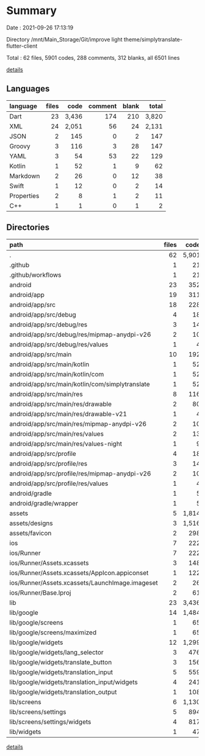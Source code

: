 # Summary

Date : 2021-09-26 17:13:19

Directory /mnt/Main_Storage/Git/improve light theme/simplytranslate-flutter-client

Total : 62 files,  5901 codes, 288 comments, 312 blanks, all 6501 lines

[details](details.md)

## Languages
| language | files | code | comment | blank | total |
| :--- | ---: | ---: | ---: | ---: | ---: |
| Dart | 23 | 3,436 | 174 | 210 | 3,820 |
| XML | 24 | 2,051 | 56 | 24 | 2,131 |
| JSON | 2 | 145 | 0 | 2 | 147 |
| Groovy | 3 | 116 | 3 | 28 | 147 |
| YAML | 3 | 54 | 53 | 22 | 129 |
| Kotlin | 1 | 52 | 1 | 9 | 62 |
| Markdown | 2 | 26 | 0 | 12 | 38 |
| Swift | 1 | 12 | 0 | 2 | 14 |
| Properties | 2 | 8 | 1 | 2 | 11 |
| C++ | 1 | 1 | 0 | 1 | 2 |

## Directories
| path | files | code | comment | blank | total |
| :--- | ---: | ---: | ---: | ---: | ---: |
| . | 62 | 5,901 | 288 | 312 | 6,501 |
| .github | 1 | 21 | 9 | 8 | 38 |
| .github/workflows | 1 | 21 | 9 | 8 | 38 |
| android | 23 | 352 | 54 | 52 | 458 |
| android/app | 19 | 311 | 53 | 41 | 405 |
| android/app/src | 18 | 228 | 50 | 22 | 300 |
| android/app/src/debug | 4 | 18 | 3 | 1 | 22 |
| android/app/src/debug/res | 3 | 14 | 0 | 0 | 14 |
| android/app/src/debug/res/mipmap-anydpi-v26 | 2 | 10 | 0 | 0 | 10 |
| android/app/src/debug/res/values | 1 | 4 | 0 | 0 | 4 |
| android/app/src/main | 10 | 192 | 44 | 20 | 256 |
| android/app/src/main/kotlin | 1 | 52 | 1 | 9 | 62 |
| android/app/src/main/kotlin/com | 1 | 52 | 1 | 9 | 62 |
| android/app/src/main/kotlin/com/simplytranslate | 1 | 52 | 1 | 9 | 62 |
| android/app/src/main/res | 8 | 116 | 32 | 7 | 155 |
| android/app/src/main/res/drawable | 2 | 80 | 7 | 3 | 90 |
| android/app/src/main/res/drawable-v21 | 1 | 4 | 7 | 2 | 13 |
| android/app/src/main/res/mipmap-anydpi-v26 | 2 | 10 | 0 | 0 | 10 |
| android/app/src/main/res/values | 2 | 13 | 9 | 1 | 23 |
| android/app/src/main/res/values-night | 1 | 9 | 9 | 1 | 19 |
| android/app/src/profile | 4 | 18 | 3 | 1 | 22 |
| android/app/src/profile/res | 3 | 14 | 0 | 0 | 14 |
| android/app/src/profile/res/mipmap-anydpi-v26 | 2 | 10 | 0 | 0 | 10 |
| android/app/src/profile/res/values | 1 | 4 | 0 | 0 | 4 |
| android/gradle | 1 | 5 | 1 | 1 | 7 |
| android/gradle/wrapper | 1 | 5 | 1 | 1 | 7 |
| assets | 5 | 1,814 | 5 | 9 | 1,828 |
| assets/designs | 3 | 1,516 | 3 | 6 | 1,525 |
| assets/favicon | 2 | 298 | 2 | 3 | 303 |
| ios | 7 | 222 | 2 | 9 | 233 |
| ios/Runner | 7 | 222 | 2 | 9 | 233 |
| ios/Runner/Assets.xcassets | 3 | 148 | 0 | 4 | 152 |
| ios/Runner/Assets.xcassets/AppIcon.appiconset | 1 | 122 | 0 | 1 | 123 |
| ios/Runner/Assets.xcassets/LaunchImage.imageset | 2 | 26 | 0 | 3 | 29 |
| ios/Runner/Base.lproj | 2 | 61 | 2 | 2 | 65 |
| lib | 23 | 3,436 | 174 | 210 | 3,820 |
| lib/google | 14 | 1,484 | 20 | 96 | 1,600 |
| lib/google/screens | 1 | 65 | 2 | 4 | 71 |
| lib/google/screens/maximized | 1 | 65 | 2 | 4 | 71 |
| lib/google/widgets | 12 | 1,299 | 18 | 88 | 1,405 |
| lib/google/widgets/lang_selector | 3 | 476 | 3 | 26 | 505 |
| lib/google/widgets/translate_button | 3 | 156 | 4 | 14 | 174 |
| lib/google/widgets/translation_input | 5 | 559 | 8 | 41 | 608 |
| lib/google/widgets/translation_input/widgets | 4 | 241 | 5 | 17 | 263 |
| lib/google/widgets/translation_output | 1 | 108 | 3 | 7 | 118 |
| lib/screens | 6 | 1,130 | 122 | 40 | 1,292 |
| lib/screens/settings | 5 | 894 | 13 | 37 | 944 |
| lib/screens/settings/widgets | 4 | 817 | 9 | 33 | 859 |
| lib/widgets | 1 | 47 | 2 | 9 | 58 |

[details](details.md)